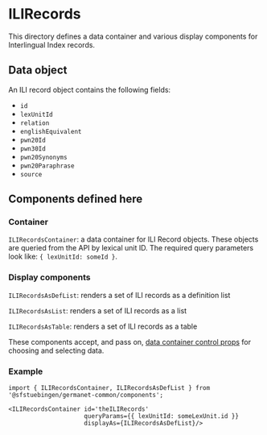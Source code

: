# ILIRecords

This directory defines a data container and various display components
for Interlingual Index records.

## Data object

An ILI record object contains the following fields:

  - `id`
  - `lexUnitId`
  - `relation`
  - `englishEquivalent`
  - `pwn20Id`
  - `pwn30Id`
  - `pwn20Synonyms`
  - `pwn20Paraphrase`
  - `source`

## Components defined here

### Container

`ILIRecordsContainer`: a data container for ILI Record objects.
These objects are queried from the API by lexical unit ID.
The required query parameters look like: `{ lexUnitId: someId }`.

### Display components

`ILIRecordsAsDefList`: renders a set of ILI records as a
definition list 

`ILIRecordsAsList`: renders a set of ILI records as a list 

`ILIRecordsAsTable`: renders a set of ILI records as a table 

These components accept, and pass on, [data container control
props](../DataContainer#user-content-selecting-and-choosing-data-objects) for choosing and selecting data.

### Example

```
import { ILIRecordsContainer, ILIRecordsAsDefList } from '@sfstuebingen/germanet-common/components';

<ILIRecordsContainer id='theILIRecords'
                     queryParams={{ lexUnitId: someLexUnit.id }}
                     displayAs={ILIRecordsAsDefList}/>
```
